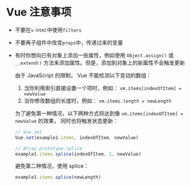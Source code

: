 # Vue 注意事项

- 不要在`v-html`中使用`filters`
- 不要再子组件中改变`props`中，传递过来的变量
- 有时你想向已有对象上添加一些属性，例如使用 `Object.assign()` 或 `_.extend()` 方法来添加属性。但是，添加到对象上的新属性不会触发更新

    由于 JavaScript 的限制， Vue 不能检测以下变动的数组：
    1. 当你利用索引直接设置一个项时，例如： `vm.items[indexOfItem] = newValue`
    2. 当你修改数组的长度时，例如： `vm.items.length = newLength`

    为了避免第一种情况，以下两种方式将达到像 `vm.items[indexOfItem] = newValue` 的效果， 同时也将触发状态更新：
    ```js
    // Vue.set
    Vue.set(example1.items, indexOfItem, newValue)
    ```
    ```js
    // Array.prototype.splice`
    example1.items.splice(indexOfItem, 1, newValue)
    ```
    避免第二种情况，使用 splice：
    ```js
    example1.items.splice(newLength)
    ```